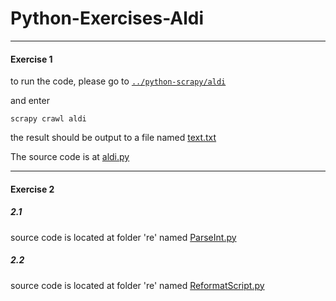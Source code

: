 # Python-Exercises-Aldi
---
#### Exercise 1

to run the code, please go to 
[`../python-scrapy/aldi`](python-scrapy/aldi)

and enter 

`scrapy crawl aldi`

the result should be output to a file named [text.txt](python-scrapy/aldi/text.txt)



The source code is at [aldi.py](python-scrapy/aldi/aldi/spiders/aldi.py)

---
#### Exercise 2

##### 2.1

source code is located at folder 're' named [ParseInt.py](re/ParseInt.py)

##### 2.2

source code is located at folder 're' named [ReformatScript.py](re/ReformatScript.py)
